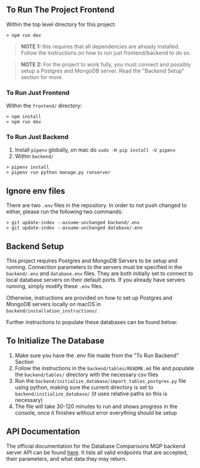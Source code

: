 ## To Run The Project Frontend
Within the top level directory for this project:
```shell
> npm run dev
```
> **NOTE 1:** this requires that all dependencies are already installed. Follow the instructions on how to run just frontend/backend to do so.

> **NOTE 2:** For the project to work fully, you must connect and possibly setup a Postgres and MongoDB server. Read the "Backend Setup" section for more.


### To Run Just Frontend
Within the `frontend/` directory:
```shell
> npm install
> npm run dev
```

### To Run Just Backend
1. Install `pipenv` globally, on mac do `sudo -H pip install -U pipenv`
2. Within `backend/`
```shell
> pipenv install
> pipenv run python manage.py runserver
```

## Ignore env files
There are two `.env` files in the repository. In order to not push changed to either, please run the following two commands:

```shell
> git update-index --assume-unchanged backend/.env
> git update-index --assume-unchanged database/.env
```

## Backend Setup
This project requires Postgres and MongoDB Servers to be setup and running. Connection parameters to the servers must be specified in the `backend/.env` and `database.env` files. They are both initially set to connect to local database servers on their default ports. If you already have servers running, simply modify these `.env` files.

Otherwise, instructions are provided on how to set up Postgres and MongoDB servers locally on macOS in `backend/installation_instructions/`.

Further instructions to populate these databases can be found below:

## To Initialize The Database
1. Make sure you have the .env file made from the "To Run Backend" Section
2. Follow the instructions in the `backend/tables/README.md` file and populate the `backend/tables/` directory with the necessary csv files
3. Run the `backend/initialize_database/import_tables_postgres.py` file using python, making sure the current directory is set to `backend/initialize_database/` (it uses relative paths so this is necessary)
4. The file will take 30-120 minutes to run and shows progress in the console, once it finishes without error everything should be setup

## API Documentation
The official documentation for the Database Comparisons MQP backend server API can be found [here](https://docs.google.com/document/d/1B1xUGPmOIDTEQIid9YhgwJ5izbkABrPRAQSxMi_hqDw/edit#heading=h.r622w7lo9cqg).  It lists all valid endpoints that are accepted, their parameters, and what data they may return.
